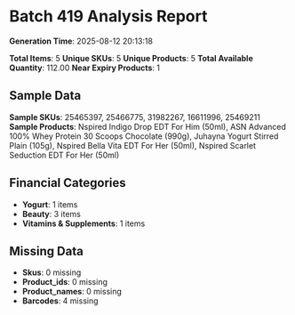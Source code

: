 # Batch 419 Analysis Report

**Generation Time**: 2025-08-12 20:13:18

**Total Items**: 5
**Unique SKUs**: 5
**Unique Products**: 5
**Total Available Quantity**: 112.00
**Near Expiry Products**: 1

## Sample Data
**Sample SKUs**: 25465397, 25466775, 31982267, 16611996, 25469211
**Sample Products**: Nspired Indigo Drop EDT For Him (50ml), ASN Advanced 100% Whey Protein 30 Scoops Chocolate (990g), Juhayna Yogurt Stirred Plain (105g), Nspired Bella Vita EDT For Her (50ml), Nspired Scarlet Seduction EDT For Her (50ml)

## Financial Categories
- **Yogurt**: 1 items
- **Beauty**: 3 items
- **Vitamins & Supplements**: 1 items

## Missing Data
- **Skus**: 0 missing
- **Product_ids**: 0 missing
- **Product_names**: 0 missing
- **Barcodes**: 4 missing
